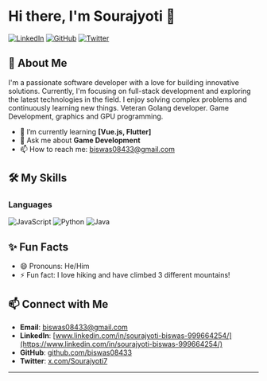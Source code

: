 # Hi there, I'm Sourajyoti 👋

[![LinkedIn](https://img.shields.io/badge/LinkedIn-Profile-blue)](https://www.linkedin.com/in/your-profile)
[![GitHub](https://img.shields.io/badge/GitHub-Profile-black)](https://github.com/your-username)
[![Twitter](https://img.shields.io/badge/Twitter-Profile-blue)](https://twitter.com/your-username)

## 🚀 About Me

I'm a passionate software developer with a love for building innovative solutions. Currently, I'm focusing on full-stack development and exploring the latest technologies in the field. I enjoy solving complex problems and continuously learning new things. Veteran Golang developer. Game Development, graphics and GPU programming.

<!-- - 🔭 I’m currently working on **[Your Current Project](https://github.com/your-username/current-project)** -->
- 🌱 I’m currently learning **[Vue.js, Flutter]**
- 💬 Ask me about **Game Development**
- 📫 How to reach me: [biswas08433@gmail.com](mailto:biswas08433@gmail.com)

## 🛠️ My Skills

### Languages
![JavaScript](https://img.shields.io/badge/-JavaScript-yellow?logo=javascript&logoColor=white&style=for-the-badge)
![Python](https://img.shields.io/badge/-Python-blue?logo=python&logoColor=white&style=for-the-badge)
![Java](https://img.shields.io/badge/-Java-red?logo=java&logoColor=white&style=for-the-badge)

<!-- ### Frameworks & Libraries
![React](https://img.shields.io/badge/-React-blue?logo=react&logoColor=white&style=for-the-badge)
![Node.js](https://img.shields.io/badge/-Node.js-green?logo=node.js&logoColor=white&style=for-the-badge)
![Django](https://img.shields.io/badge/-Django-green?logo=django&logoColor=white&style=for-the-badge)

### Tools & Platforms
![Docker](https://img.shields.io/badge/-Docker-blue?logo=docker&logoColor=white&style=for-the-badge)
![AWS](https://img.shields.io/badge/-AWS-orange?logo=amazon-aws&logoColor=white&style=for-the-badge)
![Git](https://img.shields.io/badge/-Git-black?logo=git&logoColor=white&style=for-the-badge)

## 📈 GitHub Stats

![Your GitHub stats](https://github-readme-stats.vercel.app/api?username=your-username&show_icons=true&theme=radical)
![Top Langs](https://github-readme-stats.vercel.app/api/top-langs/?username=your-username&layout=compact&theme=radical)

## 📂 Projects

### [Project 1](https://github.com/your-username/project-1)
A brief description of Project 1. Highlight key features or technologies used.

### [Project 2](https://github.com/your-username/project-2)
A brief description of Project 2. Highlight key features or technologies used.

## 🏆 Achievements

- **Award Name** | *Month Year* - Brief description of the award or achievement.
- **Certification Name** | *Issuing Organization* | *Month Year* - Brief description.

-->

## ✨ Fun Facts

- 😄 Pronouns: He/Him
- ⚡ Fun fact: I love hiking and have climbed 3 different mountains!

## 📫 Connect with Me

- **Email**: [biswas08433@gmail.com](mailto:biswas08433@gmail.com)
- **LinkedIn**: [www.linkedin.com/in/sourajyoti-biswas-999664254/](https://www.linkedin.com/in/sourajyoti-biswas-999664254/)
- **GitHub**: [github.com/biswas08433](https://github.com/biswas08433)
- **Twitter**: [x.com/Sourajyoti7](https://x.com/Sourajyoti7)

---


<!--
**biswas08433/biswas08433** is a ✨ _special_ ✨ repository because its `README.md` (this file) appears on your GitHub profile.

Here are some ideas to get you started:

- 🔭 I’m currently working on ...
- 🌱 I’m currently learning ...
- 👯 I’m looking to collaborate on ...
- 🤔 I’m looking for help with ...
- 💬 Ask me about ...
- 📫 How to reach me: ...
- 😄 Pronouns: ...
- ⚡ Fun fact: ...
-->
